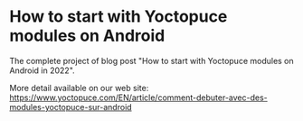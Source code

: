 # How to start with Yoctopuce modules on Android

The complete project of blog post "How to start with Yoctopuce modules on Android in 2022".

More detail available on our web site: https://www.yoctopuce.com/EN/article/comment-debuter-avec-des-modules-yoctopuce-sur-android

